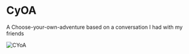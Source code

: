 # CyOA
 A Choose-your-own-adventure based on a conversation I had with my friends
 
![CYoA](https://user-images.githubusercontent.com/78121676/171314176-9684d257-546a-4b3d-a269-08f631835d3f.png)
